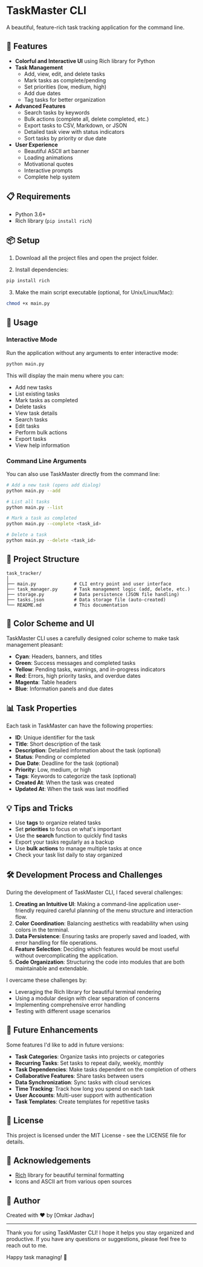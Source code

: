 
# TaskMaster CLI

A beautiful, feature-rich task tracking application for the command line.

## 🌟 Features

- **Colorful and Interactive UI** using Rich library for Python  
- **Task Management**
  - Add, view, edit, and delete tasks  
  - Mark tasks as complete/pending  
  - Set priorities (low, medium, high)  
  - Add due dates  
  - Tag tasks for better organization  
- **Advanced Features**
  - Search tasks by keywords  
  - Bulk actions (complete all, delete completed, etc.)  
  - Export tasks to CSV, Markdown, or JSON  
  - Detailed task view with status indicators  
  - Sort tasks by priority or due date  
- **User Experience**
  - Beautiful ASCII art banner  
  - Loading animations  
  - Motivational quotes  
  - Interactive prompts  
  - Complete help system  

## 📋 Requirements

- Python 3.6+
- Rich library (`pip install rich`)

## 📦 Setup

1. Download all the project files and open the project folder.

2. Install dependencies:

```bash
pip install rich
```

3. Make the main script executable (optional, for Unix/Linux/Mac):

```bash
chmod +x main.py
```

## 🚀 Usage

### Interactive Mode

Run the application without any arguments to enter interactive mode:

```bash
python main.py
```

This will display the main menu where you can:
- Add new tasks  
- List existing tasks  
- Mark tasks as completed  
- Delete tasks  
- View task details  
- Search tasks  
- Edit tasks  
- Perform bulk actions  
- Export tasks  
- View help information  

### Command Line Arguments

You can also use TaskMaster directly from the command line:

```bash
# Add a new task (opens add dialog)
python main.py --add

# List all tasks
python main.py --list

# Mark a task as completed
python main.py --complete <task_id>

# Delete a task
python main.py --delete <task_id>
```

## 🧩 Project Structure

```
task_tracker/
│
├── main.py              # CLI entry point and user interface  
├── task_manager.py      # Task management logic (add, delete, etc.)  
├── storage.py           # Data persistence (JSON file handling)  
├── tasks.json           # Data storage file (auto-created)  
└── README.md            # This documentation  
```

## 🎨 Color Scheme and UI

TaskMaster CLI uses a carefully designed color scheme to make task management pleasant:

- **Cyan**: Headers, banners, and titles  
- **Green**: Success messages and completed tasks  
- **Yellow**: Pending tasks, warnings, and in-progress indicators  
- **Red**: Errors, high priority tasks, and overdue dates  
- **Magenta**: Table headers  
- **Blue**: Information panels and due dates  

## 📊 Task Properties

Each task in TaskMaster can have the following properties:

- **ID**: Unique identifier for the task  
- **Title**: Short description of the task  
- **Description**: Detailed information about the task (optional)  
- **Status**: Pending or completed  
- **Due Date**: Deadline for the task (optional)  
- **Priority**: Low, medium, or high  
- **Tags**: Keywords to categorize the task (optional)  
- **Created At**: When the task was created  
- **Updated At**: When the task was last modified  

## 💡 Tips and Tricks

- Use **tags** to organize related tasks  
- Set **priorities** to focus on what's important  
- Use the **search** function to quickly find tasks  
- Export your tasks regularly as a backup  
- Use **bulk actions** to manage multiple tasks at once  
- Check your task list daily to stay organized  

## 🛠️ Development Process and Challenges

During the development of TaskMaster CLI, I faced several challenges:

1. **Creating an Intuitive UI**: Making a command-line application user-friendly required careful planning of the menu structure and interaction flow.  
2. **Color Coordination**: Balancing aesthetics with readability when using colors in the terminal.  
3. **Data Persistence**: Ensuring tasks are properly saved and loaded, with error handling for file operations.  
4. **Feature Selection**: Deciding which features would be most useful without overcomplicating the application.  
5. **Code Organization**: Structuring the code into modules that are both maintainable and extendable.  

I overcame these challenges by:  
- Leveraging the Rich library for beautiful terminal rendering  
- Using a modular design with clear separation of concerns  
- Implementing comprehensive error handling  
- Testing with different usage scenarios  

## 🔮 Future Enhancements

Some features I'd like to add in future versions:

- **Task Categories**: Organize tasks into projects or categories  
- **Recurring Tasks**: Set tasks to repeat daily, weekly, monthly  
- **Task Dependencies**: Make tasks dependent on the completion of others  
- **Collaborative Features**: Share tasks between users  
- **Data Synchronization**: Sync tasks with cloud services  
- **Time Tracking**: Track how long you spend on each task  
- **User Accounts**: Multi-user support with authentication  
- **Task Templates**: Create templates for repetitive tasks  

## 📄 License

This project is licensed under the MIT License - see the LICENSE file for details.

## 🙏 Acknowledgements

- [Rich](https://github.com/Textualize/rich) library for beautiful terminal formatting  
- Icons and ASCII art from various open sources  

## 👤 Author

Created with ❤️ by [Omkar Jadhav]

---

Thank you for using TaskMaster CLI! I hope it helps you stay organized and productive. If you have any questions or suggestions, please feel free to reach out to me.

Happy task managing! 🚀
